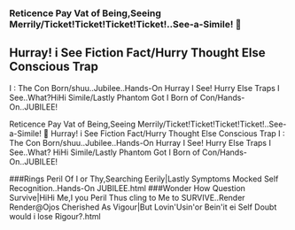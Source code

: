 ### Reticence Pay Vat of Being,Seeing Merrily/Ticket!Ticket!Ticket!Ticket!..See-a-Simile! 🍿
## Hurray! i See Fiction Fact/Hurry Thought Else Conscious Trap
I : The Con Born/shuu..Jubilee..Hands-On
Hurray I See! Hurry Else Traps I See..What?HiHi Simile/Lastly Phantom Got I Born of Con/Hands-On..JUBILEE!

Reticence Pay Vat of Being,Seeing Merrily/Ticket!Ticket!Ticket!Ticket!..See-a-Simile! 🍿
Hurray! i See Fiction Fact/Hurry Thought Else Conscious Trap
I : The Con Born/shuu..Jubilee..Hands-On
Hurray I See! Hurry Else Traps I See..What? HiHi Simile/Lastly Phantom Got I Born of Con/Hands-On..JUBILEE!

###Rings Peril Of I or Thy,Searching Eerily|Lastly Symptoms Mocked Self Recognition..Hands-On JUBILEE.html
###Wonder How Question Survive|HiHi Me,I you Peril Thus cling to Me to SURVIVE..Render Render@Ojos Cherished As Vigour|But Lovin'Usin'or Bein'it ei Self Doubt would i lose Rigour?.html

<!--
**ReticenceVat/ReticenceVat** is a ✨ _special_ ✨ repository because its `README.md` (this file) appears on your GitHub profile.

Here are some ideas to get you started:

- 🔭 I’m currently working on ...
- 🌱 I’m currently learning ...
- 👯 I’m looking to collaborate on ...
- 🤔 I’m looking for help with ...
- 💬 Ask me about ...
- 📫 How to reach me: ...
- 😄 Pronouns: ...
- ⚡ Fun fact: ...
-->
